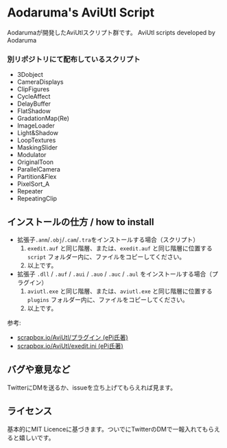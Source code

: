 # Aodaruma's AviUtl Script
Aodarumaが開発したAviUtlスクリプト群です。
AviUtl scripts developed by Aodaruma

### 別リポジトリにて配布しているスクリプト

- 3Dobject
- CameraDisplays
- ClipFigures
- CycleAffect
- DelayBuffer
- FlatShadow
- GradationMap(Re)
- ImageLoader
- Light&Shadow
- LoopTextures
- MaskingSlider
- Modulator
- OriginalToon
- ParallelCamera
- Partition&Flex
- PixelSort_A
- Repeater
- RepeatingClip
## インストールの仕方 / how to install

- 拡張子`.anm`/`.obj`/`.cam`/`.tra`をインストールする場合（スクリプト）
  1. `exedit.auf` と同じ階層、または、`exedit.auf` と同じ階層に位置する `script` フォルダー内に、ファイルをコピーしてください。
  2. 以上です。
- 拡張子 `.dll` / `.auf` / `.aui` / `.auo` / `.auc` / `.aul` をインストールする場合（プラグイン）
  1. `aviutl.exe` と同じ階層、または、`aviutl.exe` と同じ階層に位置する `plugins` フォルダー内に、ファイルをコピーしてください。
  2. 以上です。

参考:

- [scrapbox.io/AviUtl/プラグイン (ePi氏著)](https://scrapbox.io/aviutl/プラグイン)
- [scrapbox.io/AviUtl/exedit.ini (ePi氏著)](https://scrapbox.io/aviutl/exedit.ini)

## バグや意見など

TwitterにDMを送るか、issueを立ち上げてもらえれば見ます。

## ライセンス

基本的にMIT Licenceに基づきます。ついでにTwitterのDMで一報入れてもらえると嬉しいです。

